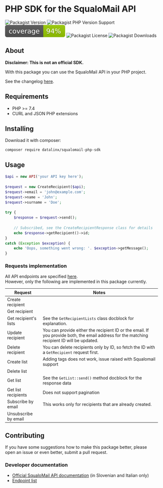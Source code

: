 # PHP SDK for the SqualoMail API

![Packagist Version](https://img.shields.io/packagist/v/datalinx/squalomail-php-sdk)
![Packagist PHP Version Support](https://img.shields.io/packagist/php-v/datalinx/squalomail-php-sdk)
![Coverage 100%](assets/coverage.svg)
![Packagist License](https://img.shields.io/packagist/l/datalinx/squalomail-php-sdk)
![Packagist Downloads](https://img.shields.io/packagist/dt/datalinx/squalomail-php-sdk)


## About
**Disclaimer: This is not an official SDK.**

With this package you can use the SqualoMail API in your PHP project. 

See the changelog [here](CHANGELOG.md).

## Requirements
- PHP >= 7.4
- CURL and JSON PHP extensions

## Installing
Download it with composer: 
```shell
composer require datalinx/squalomail-php-sdk
````

## Usage
```php
$api = new API('your API key here');

$request = new CreateRecipient($api);
$request->email = 'john@example.com';
$request->name = 'John';
$request->surname = 'Doe';

try {
    $response = $request->send();
    
    // Subscribed, see the CreateRecipientResponse class for details
    echo $response->getRecipient()->id;
}
catch (Exception $exception) {
    echo 'Oops, something went wrong: '. $exception->getMessage();
}

```

### Requests implementation
All API endpoints are specified [here](https://api.squalomail.com/v1/help).  
However, only the following are implemented in this package currently.

| Request               | Notes                                                                                                                                       |
|-----------------------|---------------------------------------------------------------------------------------------------------------------------------------------|
| Create recipient      |                                                                                                                                             |
| Get recipient         |                                                                                                                                             |
| Get recipient's lists | See the `GetRecipientLists` class docblock for explanation.                                                                                 |
| Update recipient      | You can provide either the recipient ID or the email. If you provide both, the email address for the matching recipient ID will be updated. |
| Delete recipient      | You can delete recipients only by ID, so fetch the ID with a `GetRecipient` request first.                                                  |
| Create list           | Adding tags does not work, issue raised with Squalomail support                                                                             |
| Delete list           |                                                                                                                                             |
| Get list              | See the `GetList::send()` method docblock for the response data                                                                             |
| Get list recipients   | Does not support pagination                                                                                                                 |
| Subscribe by email    | This works only for recipients that are already created.                                                                                    |
| Unsubscribe by email  |                                                                                                                                             |

## Contributing
If you have some suggestions how to make this package better, please open an issue or even better, submit a pull request.

### Developer documentation
* [Official SqualoMail API documentation](https://www.squalomail.com/sl/podpora/sistemski-api/) (in Slovenian and Italian only)
* [Endpoint list](https://api.squalomail.com/v1/help)
